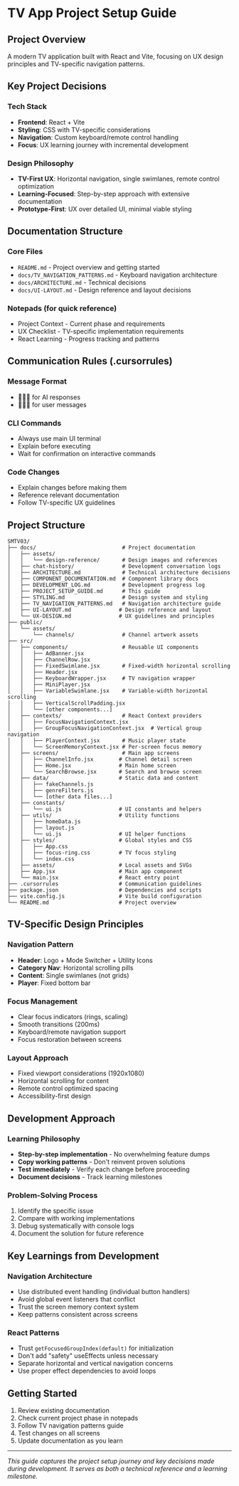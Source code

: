 # TV App Project Setup Guide

## Project Overview

A modern TV application built with React and Vite, focusing on UX design principles and TV-specific navigation patterns.

## Key Project Decisions

### **Tech Stack**

- **Frontend**: React + Vite
- **Styling**: CSS with TV-specific considerations
- **Navigation**: Custom keyboard/remote control handling
- **Focus**: UX learning journey with incremental development

### **Design Philosophy**

- **TV-First UX**: Horizontal navigation, single swimlanes, remote control optimization
- **Learning-Focused**: Step-by-step approach with extensive documentation
- **Prototype-First**: UX over detailed UI, minimal viable styling

## Documentation Structure

### **Core Files**

- `README.md` - Project overview and getting started
- `docs/TV_NAVIGATION_PATTERNS.md` - Keyboard navigation architecture
- `docs/ARCHITECTURE.md` - Technical decisions
- `docs/UI-LAYOUT.md` - Design reference and layout decisions

### **Notepads (for quick reference)**

- Project Context - Current phase and requirements
- UX Checklist - TV-specific implementation requirements
- React Learning - Progress tracking and patterns

## Communication Rules (.cursorrules)

### **Message Format**

- 🤖🤖🤖 for AI responses
- 👤👤👤 for user messages

### **CLI Commands**

- Always use main UI terminal
- Explain before executing
- Wait for confirmation on interactive commands

### **Code Changes**

- Explain changes before making them
- Reference relevant documentation
- Follow TV-specific UX guidelines

## Project Structure

```
SMTV03/
├── docs/                           # Project documentation
│   ├── assets/
│   │   └── design-reference/       # Design images and references
│   ├── chat-history/               # Development conversation logs
│   ├── ARCHITECTURE.md             # Technical architecture decisions
│   ├── COMPONENT_DOCUMENTATION.md  # Component library docs
│   ├── DEVELOPMENT_LOG.md          # Development progress log
│   ├── PROJECT_SETUP_GUIDE.md      # This guide
│   ├── STYLING.md                  # Design system and styling
│   ├── TV_NAVIGATION_PATTERNS.md   # Navigation architecture guide
│   ├── UI-LAYOUT.md               # Design reference and layout
│   └── UX-DESIGN.md               # UX guidelines and principles
├── public/
│   └── assets/
│       └── channels/               # Channel artwork assets
├── src/
│   ├── components/                 # Reusable UI components
│   │   ├── AdBanner.jsx
│   │   ├── ChannelRow.jsx
│   │   ├── FixedSwimlane.jsx       # Fixed-width horizontal scrolling
│   │   ├── Header.jsx
│   │   ├── KeyboardWrapper.jsx     # TV navigation wrapper
│   │   ├── MiniPlayer.jsx
│   │   ├── VariableSwimlane.jsx    # Variable-width horizontal scrolling
│   │   ├── VerticalScrollPadding.jsx
│   │   └── [other components...]
│   ├── contexts/                   # React Context providers
│   │   ├── FocusNavigationContext.jsx
│   │   ├── GroupFocusNavigationContext.jsx  # Vertical group navigation
│   │   ├── PlayerContext.jsx       # Music player state
│   │   └── ScreenMemoryContext.jsx # Per-screen focus memory
│   ├── screens/                    # Main app screens
│   │   ├── ChannelInfo.jsx        # Channel detail screen
│   │   ├── Home.jsx               # Main home screen
│   │   └── SearchBrowse.jsx       # Search and browse screen
│   ├── data/                      # Static data and content
│   │   ├── fakeChannels.js
│   │   ├── genreFilters.js
│   │   └── [other data files...]
│   ├── constants/
│   │   └── ui.js                  # UI constants and helpers
│   ├── utils/                     # Utility functions
│   │   ├── homeData.js
│   │   ├── layout.js
│   │   └── ui.js                  # UI helper functions
│   ├── styles/                    # Global styles and CSS
│   │   ├── App.css
│   │   ├── focus-ring.css         # TV focus styling
│   │   └── index.css
│   ├── assets/                    # Local assets and SVGs
│   ├── App.jsx                    # Main app component
│   └── main.jsx                   # React entry point
├── .cursorrules                   # Communication guidelines
├── package.json                   # Dependencies and scripts
├── vite.config.js                 # Vite build configuration
└── README.md                      # Project overview
```

## TV-Specific Design Principles

### **Navigation Pattern**

- **Header**: Logo + Mode Switcher + Utility Icons
- **Category Nav**: Horizontal scrolling pills
- **Content**: Single swimlanes (not grids)
- **Player**: Fixed bottom bar

### **Focus Management**

- Clear focus indicators (rings, scaling)
- Smooth transitions (200ms)
- Keyboard/remote navigation support
- Focus restoration between screens

### **Layout Approach**

- Fixed viewport considerations (1920x1080)
- Horizontal scrolling for content
- Remote control optimized spacing
- Accessibility-first design

## Development Approach

### **Learning Philosophy**

- **Step-by-step implementation** - No overwhelming feature dumps
- **Copy working patterns** - Don't reinvent proven solutions
- **Test immediately** - Verify each change before proceeding
- **Document decisions** - Track learning milestones

### **Problem-Solving Process**

1. Identify the specific issue
2. Compare with working implementations
3. Debug systematically with console logs
4. Document the solution for future reference

## Key Learnings from Development

### **Navigation Architecture**

- Use distributed event handling (individual button handlers)
- Avoid global event listeners that conflict
- Trust the screen memory context system
- Keep patterns consistent across screens

### **React Patterns**

- Trust `getFocusedGroupIndex(default)` for initialization
- Don't add "safety" useEffects unless necessary
- Separate horizontal and vertical navigation concerns
- Use proper effect dependencies to avoid loops

## Getting Started

1. Review existing documentation
2. Check current project phase in notepads
3. Follow TV navigation patterns guide
4. Test changes on all screens
5. Update documentation as you learn

---

_This guide captures the project setup journey and key decisions made during development. It serves as both a technical reference and a learning milestone._
